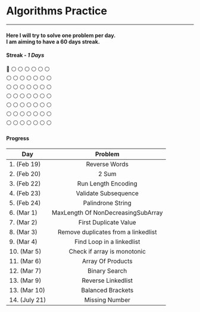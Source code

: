 # Algorithms Practice
***
#### Here I will try to solve one problem per day. </br> I am aiming to have a 60 days streak.

#### Streak - _1 Days_ 
:large_blue_circle: :white_circle: :white_circle: :white_circle: :white_circle: :white_circle: :white_circle: </br>
:white_circle: :white_circle: :white_circle: :white_circle: :white_circle: :white_circle: :white_circle: </br>
:white_circle: :white_circle: :white_circle: :white_circle: :white_circle: :white_circle: :white_circle: </br>
:white_circle: :white_circle: :white_circle: :white_circle: :white_circle: :white_circle: :white_circle: </br>
:white_circle: :white_circle: :white_circle: :white_circle: :white_circle: :white_circle: :white_circle: </br>
:white_circle: :white_circle: :white_circle: :white_circle: :white_circle: :white_circle: :white_circle: </br>
:white_circle: :white_circle: :white_circle: :white_circle: :white_circle: :white_circle: :white_circle: </br>


#### **Progress** 
| Day  | Problem |
| ------------- |:-------------:|
| 1. (Feb 19)     | Reverse Words     |
| 2. (Feb 20)     | 2 Sum     |
| 3. (Feb 22)     | Run Length Encoding    |
| 4. (Feb 23)     | Validate Subsequence |    |
| 5. (Feb 24)     | Palindrone String |
| 6. (Mar 1)     | MaxLength Of NonDecreasingSubArray |
| 7. (Mar 2)     | First Duplicate Value |
| 8. (Mar 3)     | Remove duplicates from a linkedlist |
| 9. (Mar 4)     | Find Loop in a linkedlist |
| 10. (Mar 5)     | Check if array is monotonic |
| 11. (Mar 6)     | Array Of Products |
| 12. (Mar 7)     | Binary Search |
| 13. (Mar 9)     | Reverse Linkedlist |
| 13. (Mar 10)     | Balanced Brackets |
| 14. (July 21)     | Missing Number |

